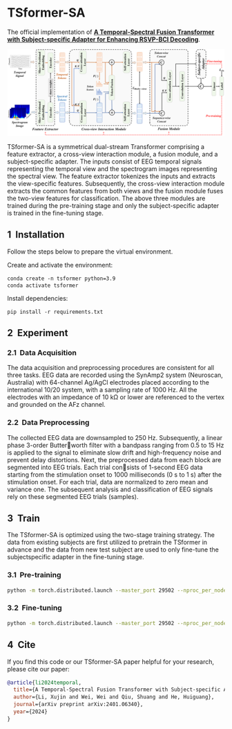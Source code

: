 # TSformer-SA

The official implementation of **[A Temporal-Spectral Fusion Transformer with Subject-specific Adapter for Enhancing RSVP-BCI Decoding](https://arxiv.org/abs/2401.06340)**.


![alt text](figure/Model1_revision.png)

TSformer-SA is a symmetrical dual-stream Transformer comprising a feature extractor, a cross-view interaction module, a fusion module, and a subject-specific adapter. The inputs consist of EEG temporal signals representing the temporal view and the spectrogram images representing the spectral view. The feature extractor tokenizes the inputs and extracts the view-specific features. Subsequently, the cross-view interaction module extracts the common features from both views and the fusion module fuses the two-view features for classification. The above three modules are trained during the pre-training stage and only the subject-specific adapter is trained in the fine-tuning stage.


## 1&nbsp; Installation

Follow the steps below to prepare the virtual environment.

Create and activate the environment:
```shell
conda create -n tsformer python=3.9
conda activate tsformer
```

Install dependencies:
```shell
pip install -r requirements.txt
```


## 2&nbsp; Experiment

### 2.1&nbsp; Data Acquisition

The data acquisition and preprocessing procedures are consistent for all three tasks. EEG data are recorded using the SynAmp2 system (Neuroscan, Australia) with 64-channel Ag/AgCl electrodes placed according to the international 10/20 system, with a sampling rate of 1000 Hz. All the electrodes with an impedance of 10 kΩ or lower are referenced to the vertex and grounded on the AFz channel.

### 2.2&nbsp; Data Preprocessing

The collected EEG data are downsampled to 250 Hz. Subsequently, a linear phase 3-order Butterworth filter with a bandpass ranging from 0.5 to 15 Hz is applied to the signal to eliminate slow drift and high-frequency noise and prevent delay distortions. Next, the preprocessed data from each block are segmented into EEG trials. Each trial consists of 1-second EEG data starting from the stimulation onset to 1000 milliseconds (0 s to 1 s) after the stimulation onset. For each trial, data are normalized to zero mean and variance one. The subsequent analysis and classification of EEG signals rely on these segmented EEG trials (samples).


## 3&nbsp; Train

The TSformer-SA is optimized using the two-stage training strategy. The data from existing subjects are first utilized to pretrain the TSformer in advance and the data from new test subject are used to only fine-tune the subjectspecific adapter in the fine-tuning stage.

### 3.1&nbsp; Pre-training

```bash
python -m torch.distributed.launch --master_port 29502 --nproc_per_node=2 /TSformer-SA/Pre_train.py
```
### 3.2&nbsp; Fine-tuning

```bash
python -m torch.distributed.launch --master_port 29502 --nproc_per_node=2 /TSformer-SA/Fine_tune.py
```


## 4&nbsp; Cite

If you find this code or our TSformer-SA paper helpful for your research, please cite our paper:

```bibtex
@article{li2024temporal,
  title={A Temporal-Spectral Fusion Transformer with Subject-specific Adapter for Enhancing RSVP-BCI Decoding},
  author={Li, Xujin and Wei, Wei and Qiu, Shuang and He, Huiguang},
  journal={arXiv preprint arXiv:2401.06340},
  year={2024}
}
```
